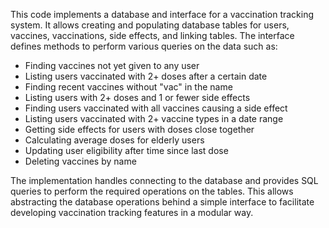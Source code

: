 This code implements a database and interface for a vaccination tracking system. It allows creating and populating database tables for users, vaccines, vaccinations, side effects, and linking tables. The interface defines methods to perform various queries on the data such as:

- Finding vaccines not yet given to any user
- Listing users vaccinated with 2+ doses after a certain date
- Finding recent vaccines without "vac" in the name
- Listing users with 2+ doses and 1 or fewer side effects
- Finding users vaccinated with all vaccines causing a side effect
- Listing users vaccinated with 2+ vaccine types in a date range
- Getting side effects for users with doses close together
- Calculating average doses for elderly users
- Updating user eligibility after time since last dose
- Deleting vaccines by name

The implementation handles connecting to the database and provides SQL queries to perform the required operations on the tables. This allows abstracting the database operations behind a simple interface to facilitate developing vaccination tracking features in a modular way.
